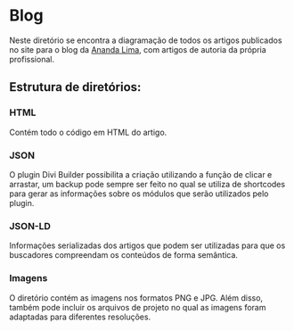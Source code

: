 # Blog
Neste diretório se encontra a diagramação de todos os artigos publicados no site para o blog da  [Ananda Lima](http://www.anandalima.com.br), com artigos de autoria da própria profissional.

## Estrutura de diretórios:

### HTML

Contém todo o código em HTML do artigo.

### JSON

O plugin Divi Builder possibilita a criação utilizando a função de clicar e arrastar, um backup pode sempre ser feito no qual se utiliza de shortcodes para gerar as informações sobre os módulos que serão utilizados pelo plugin.

### JSON-LD

Informações serializadas dos artigos que podem ser utilizadas para que os buscadores compreendam os conteúdos de forma semântica.

### Imagens

O diretório contém as imagens nos formatos PNG e JPG. Além disso, também pode incluir os arquivos de projeto no qual as imagens foram adaptadas para diferentes resoluções. 